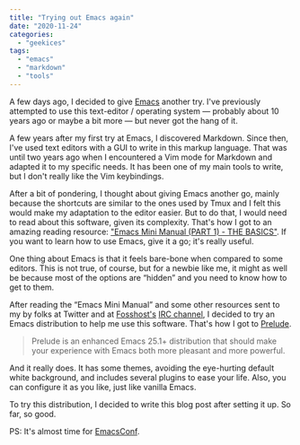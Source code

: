 ```yaml
---
title: "Trying out Emacs again"
date: "2020-11-24"
categories: 
  - "geekices"
tags: 
  - "emacs"
  - "markdown"
  - "tools"
---
```


A few days ago, I decided to give [Emacs](https://www.gnu.org/software/emacs/) another try. I've previously attempted to use this text-editor / operating system — probably about 10 years ago or maybe a bit more — but never got the hang of it.

A few years after my first try at Emacs, I discovered Markdown. Since then, I've used text editors with a GUI to write in this markup language. That was until two years ago when I encountered a Vim mode for Markdown and adapted it to my specific needs. It has been one of my main tools to write, but I don't really like the Vim keybindings.

After a bit of pondering, I thought about giving Emacs another go, mainly because the shortcuts are similar to the ones used by Tmux and I felt this would make my adaptation to the editor easier. But to do that, I would need to read about this software, given its complexity. That's how I got to an amazing reading resource: ["Emacs Mini Manual (PART 1) - THE BASICS"](https://tuhdo.github.io/emacs-tutor.html). If you want to learn how to use Emacs, give it a go; it's really useful.

One thing about Emacs is that it feels bare-bone when compared to some editors. This is not true, of course, but for a newbie like me, it might as well be because most of the options are “hidden” and you need to know how to get to them.

After reading the “Emacs Mini Manual” and some other resources sent to my by folks at Twitter and at [Fosshost's](https://fosshost.org/) [IRC channel](https://webchat.freenode.net/#fosshost), I decided to try an Emacs distribution to help me use this software. That's how I got to [Prelude](https://github.com/bbatsov/prelude).

> Prelude is an enhanced Emacs 25.1+ distribution that should make your experience with Emacs both more pleasant and more powerful.

And it really does. It has some themes, avoiding the eye-hurting default white background, and includes several plugins to ease your life. Also, you can configure it as you like, just like vanilla Emacs.

To try this distribution, I decided to write this blog post after setting it up. So far, so good.

PS: It's almost time for [EmacsConf](https://emacsconf.org/2020/).
